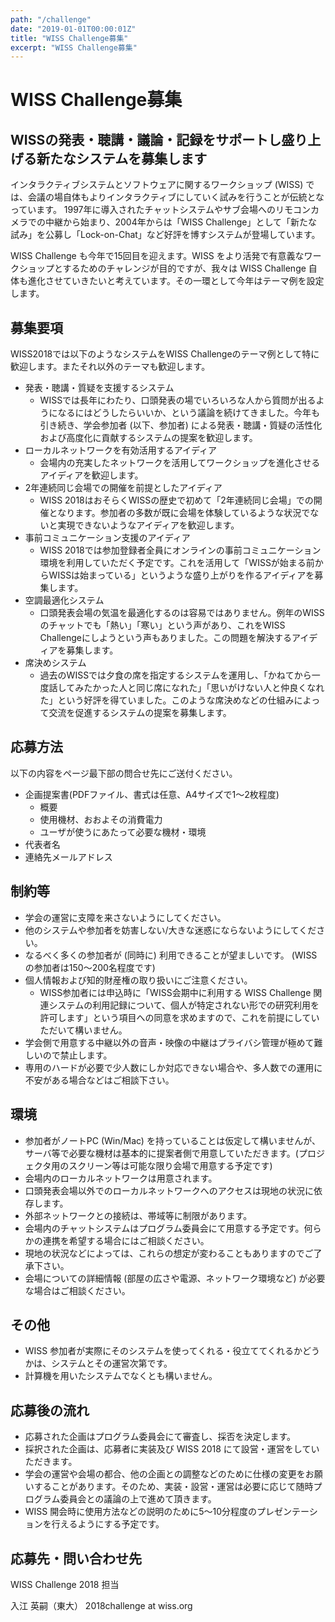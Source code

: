 ```yaml
---
path: "/challenge"
date: "2019-01-01T00:00:01Z"
title: "WISS Challenge募集"
excerpt: "WISS Challenge募集"
---
```


# WISS Challenge募集

## WISSの発表・聴講・議論・記録をサポートし盛り上げる新たなシステムを募集します

インタラクティブシステムとソフトウェアに関するワークショップ (WISS) では、会議の場自体もよりインタラクティブにしていく試みを行うことが伝統となっています。 1997年に導入されたチャットシステムやサブ会場へのリモコンカメラでの中継から始まり、2004年からは「WISS Challenge」として「新たな試み」を公募し「Lock-on-Chat」など好評を博すシステムが登場しています。

WISS Challenge も今年で15回目を迎えます。WISS をより活発で有意義なワークショップとするためのチャレンジが目的ですが、我々は WISS Challenge 自体も進化させていきたいと考えています。その一環として今年はテーマ例を設定します。

## 募集要項

WISS2018では以下のようなシステムをWISS Challengeのテーマ例として特に歓迎します。またそれ以外のテーマも歓迎します。

- 発表・聴講・質疑を支援するシステム
  - WISSでは長年にわたり、口頭発表の場でいろいろな人から質問が出るようになるにはどうしたらいいか、という議論を続けてきました。今年も引き続き、学会参加者 (以下、参加者) による発表・聴講・質疑の活性化および高度化に貢献するシステムの提案を歓迎します。
- ローカルネットワークを有効活用するアイディア
  - 会場内の充実したネットワークを活用してワークショップを進化させるアイディアを歓迎します。
- 2年連続同じ会場での開催を前提としたアイディア
  - WISS 2018はおそらくWISSの歴史で初めて「2年連続同じ会場」での開催となります。参加者の多数が既に会場を体験しているような状況でないと実現できないようなアイディアを歓迎します。
- 事前コミュニケーション支援のアイディア
  - WISS 2018では参加登録者全員にオンラインの事前コミュニケーション環境を利用していただく予定です。これを活用して「WISSが始まる前からWISSは始まっている」というような盛り上がりを作るアイディアを募集します。
- 空調最適化システム
  - 口頭発表会場の気温を最適化するのは容易ではありません。例年のWISSのチャットでも「熱い」「寒い」という声があり、これをWISS Challengeにしようという声もありました。この問題を解決するアイディアを募集します。
- 席決めシステム
  - 過去のWISSでは夕食の席を指定するシステムを運用し、「かねてから一度話してみたかった人と同じ席になれた」「思いがけない人と仲良くなれた」という好評を得ていました。このような席決めなどの仕組みによって交流を促進するシステムの提案を募集します。

## 応募方法

以下の内容をページ最下部の問合せ先にご送付ください。

- 企画提案書(PDFファイル、書式は任意、A4サイズで1～2枚程度)
  - 概要
  - 使用機材、おおよその消費電力
  - ユーザが使うにあたって必要な機材・環境
- 代表者名
- 連絡先メールアドレス

## 制約等

- 学会の運営に支障を来さないようにしてください。
- 他のシステムや参加者を妨害しない/大きな迷惑にならないようにしてください。
- なるべく多くの参加者が (同時に) 利用できることが望ましいです。 (WISS の参加者は150～200名程度です)
- 個人情報および知的財産権の取り扱いにご注意ください。
  - WISS参加者には申込時に「WISS会期中に利用する WISS Challenge 関連システムの利用記録について、個人が特定されない形での研究利用を許可します」という項目への同意を求めますので、これを前提にしていただいて構いません。
- 学会側で用意する中継以外の音声・映像の中継はプライバシ管理が極めて難しいので禁止します。
- 専用のハードが必要で少人数にしか対応できない場合や、多人数での運用に不安がある場合などはご相談下さい。

## 環境

- 参加者がノートPC (Win/Mac) を持っていることは仮定して構いませんが、サーバ等で必要な機材は基本的に提案者側で用意していただきます。(プロジェクタ用のスクリーン等は可能な限り会場で用意する予定です)
- 会場内のローカルネットワークは用意されます。
- 口頭発表会場以外でのローカルネットワークへのアクセスは現地の状況に依存します。
- 外部ネットワークとの接続は、帯域等に制限があります。
- 会場内のチャットシステムはプログラム委員会にて用意する予定です。何らかの連携を希望する場合にはご相談ください。
- 現地の状況などによっては、これらの想定が変わることもありますのでご了承下さい。
- 会場についての詳細情報 (部屋の広さや電源、ネットワーク環境など) が必要な場合はご相談ください。

## その他

- WISS 参加者が実際にそのシステムを使ってくれる・役立ててくれるかどうかは、システムとその運営次第です。
- 計算機を用いたシステムでなくとも構いません。

## 応募後の流れ

- 応募された企画はプログラム委員会にて審査し、採否を決定します。
- 採択された企画は、応募者に実装及び WISS 2018 にて設営・運営をしていただきます。
- 学会の運営や会場の都合、他の企画との調整などのために仕様の変更をお願いすることがあります。そのため、実装・設営・運営は必要に応じて随時プログラム委員会との議論の上で進めて頂きます。
- WISS 開会時に使用方法などの説明のために5～10分程度のプレゼンテーションを行えるようにする予定です。

## 応募先・問い合わせ先

WISS Challenge 2018 担当

入江 英嗣（東大） 2018challenge at wiss.org
